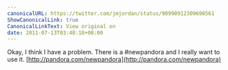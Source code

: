 ```yaml
---
canonicalURL: https://twitter.com/jmjordan/status/90990912309698561
ShowCanonicalLink: true
CanonicalLinkText: View original on
date: 2011-07-13T03:48:18+00:00
---
```

Okay, I think I have a problem. There is a #newpandora and I really want to use it. [http://pandora.com/newpandora](http://pandora.com/newpandora)